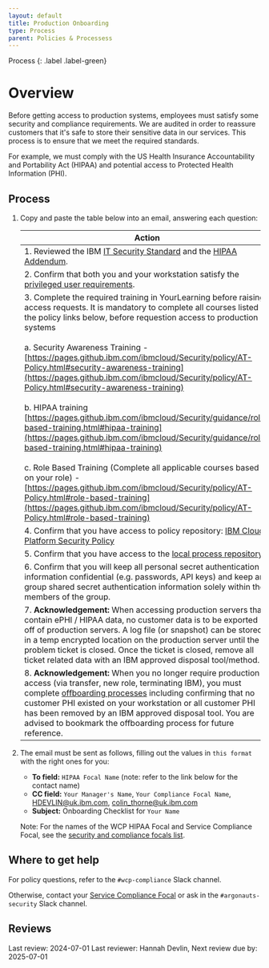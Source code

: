 ```yaml
---
layout: default
title: Production Onboarding
type: Process
parent: Policies & Processess
---
```


Process
{: .label .label-green}

# Overview

Before getting access to production systems, employees must satisfy some security and compliance requirements. We are audited in order to reassure customers that it's safe to store their sensitive data in our services. This process is to ensure that we meet the required standards.

For example, we must comply with the US Health Insurance Accountability and Portability Act (HIPAA) and potential access to Protected Health Information (PHI).

## Process

1. Copy and paste the table below into an email, answering each question:

    | Action        | Response       |
    | ------------- |:-------------:|
    | 1.  Reviewed the IBM [IT Security Standard](https://pages.github.ibm.com/ciso-psg/main/standards/itss.html) and the [HIPAA Addendum](https://pages.github.ibm.com/ciso-psg/main/supplemental/hipaa.html).| (Y/N)|
    | 2.  Confirm that both you and your workstation satisfy the [privileged user requirements](./privileged_user_procedure.html).| (Y/N)|
    | 3.  Complete the required training in YourLearning before raising access requests. It is mandatory to complete all courses listed in the policy links below, before requestion access to production systems <br /><br /> a. Security Awareness Training - [https://pages.github.ibm.com/ibmcloud/Security/policy/AT-Policy.html#security-awareness-training](https://pages.github.ibm.com/ibmcloud/Security/policy/AT-Policy.html#security-awareness-training) <br /><br /> b. HIPAA training [https://pages.github.ibm.com/ibmcloud/Security/guidance/role-based-training.html#hipaa-training](https://pages.github.ibm.com/ibmcloud/Security/guidance/role-based-training.html#hipaa-training) <br /><br /> c. Role Based Training (Complete all applicable courses based on your role) - [https://pages.github.ibm.com/ibmcloud/Security/policy/AT-Policy.html#role-based-training](https://pages.github.ibm.com/ibmcloud/Security/policy/AT-Policy.html#role-based-training)|(Y/N)|
    | 4.  Confirm that you have access to policy repository: [IBM Cloud Platform Security Policy](https://pages.github.ibm.com/ibmcloud/Security/policy/Security-Policy.html)|(Y/N)|
    | 5. Confirm that you have access to the [local process repository](https://pages.github.ibm.com/alchemy-conductors/documentation-pages/docs/).|(Y/N)|
    | 6. Confirm that you will keep all personal secret authentication information confidential (e.g. passwords, API keys) and keep any group shared secret authentication information solely within the members of the group.|(Y/N)| 
    | 7.  **Acknowledgement:** When accessing production servers that contain ePHI / HIPAA data, no customer data is to be exported off of production servers.  A log file (or snapshot) can be stored in a temp encrypted location on the production server until the problem ticket is closed. Once the ticket is closed, remove all ticket related data with an IBM approved disposal tool/method.|(Y/N)|
    | 8.  **Acknowledgement:** When you no longer require production access (via transfer, new role, terminating IBM), you must complete [offboarding processes](./production_offboarding.html) including confirming that no customer PHI existed on your workstation or all customer PHI has been removed by an IBM approved disposal tool. You are advised to bookmark the offboarding process for future reference.|(Y/N)|

2. The email must be sent as follows, filling out the values in `this format` with the right ones for you:
    - **To field:** `HIPAA Focal Name` (note: refer to the link below for the contact name)
    - **CC field:** `Your Manager's Name`, `Your Compliance Focal Name`, HDEVLIN@uk.ibm.com, colin_thorne@uk.ibm.com
    - **Subject:** Onboarding Checklist for `Your Name`

    Note: For the names of the WCP HIPAA Focal and Service Compliance Focal, see the [security and compliance focals list](./security_compliance_focals.html).

## Where to get help

For policy questions, refer to the `#wcp-compliance` Slack channel.

Otherwise, contact your [Service Compliance Focal](./security_compliance_focals.html) or ask in the `#argonauts-security` Slack channel.

## Reviews

Last review: 2024-07-01 Last reviewer: Hannah Devlin, Next review due by: 2025-07-01
